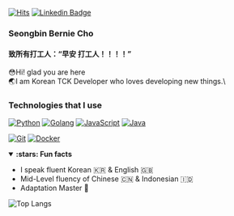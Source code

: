 [![Hits](https://hits.seeyoufarm.com/api/count/incr/badge.svg?url=https%3A%2F%2Fgithub.com%2FChobobDev)](https://github.com/ChobobDev)
[![Linkedin Badge](https://img.shields.io/badge/-LinkedIn-blue?style=flat-square&logo=Linkedin&logoColor=white&link=https://www.linkedin.com/in/seongbin-cho-120641170/)](https://www.linkedin.com/in/seongbin-cho-120641170/)
### Seongbin Bernie Cho
#### 致所有打工人：“早安 打工人！！！！”

:flushed:Hi! glad you are here\
:earth_asia:I am Korean TCK Developer who loves developing new things.\

### Technologies that I use
[![Python](https://img.shields.io/badge/-Python-3776AB?style=flat-square&logo=python&logoColor=ffffff)](https://www.python.org/)
[![Golang](https://img.shields.io/badge/-Golang-00ADD8?style=flat-square&logo=go&logoColor=ffffff)](https://golang.org/)
[![JavaScript](https://img.shields.io/badge/-JavaScript-%23F7DF1C?style=flat-square&logo=javascript&logoColor=000000&labelColor=%23F7DF1C&color=%23FFCE5A)](https://www.javascript.com/)
[![Java](https://img.shields.io/badge/-Java-ff7f00?style=flat-square&logo=java&logoColor=ffffff)](https://www.java.com/en/)

[![Git](https://img.shields.io/badge/-Git-%23F05032?style=flat-square&logo=git&logoColor=%23ffffff)](https://git-scm.com/)
[![Docker](https://img.shields.io/badge/-Docker-2496ED?style=flat-square&logo=docker&logoColor=ffffff)](https://www.docker.com/)

<details open>
<summary><strong>:stars: Fun facts</strong></summary>
   
   - I speak fluent Korean :kr: & English :gb:
   - Mid-Level fluency of Chinese :cn: & Indonesian :indonesia:
   - Adaptation Master :100:
</details>

![Top Langs](https://github-readme-stats.vercel.app/api/top-langs/?username=chobobdev&layout=compact)
